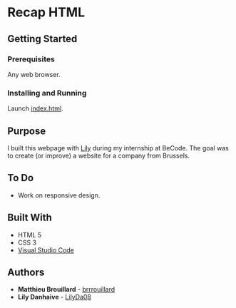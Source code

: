 # Recap HTML
## Getting Started

### Prerequisites
Any web browser.

### Installing and Running
Launch [index.html](https://brrrouillard.github.io/recap-html-css/).

## Purpose
I built this webpage with [Lily](https://github.com/LilyDa08) during my internship at BeCode. The goal was to create (or improve) a website for a company from Brussels.

## To Do
- Work on responsive design.

## Built With

* HTML 5
* CSS 3
* [Visual Studio Code](https://code.visualstudio.com/) 

## Authors

* **Matthieu Brouillard** - [brrrouillard](https://twitter.com/brrrouillard)
* **Lily Danhaive** - [LilyDa08](https://github.com/LilyDa08)
